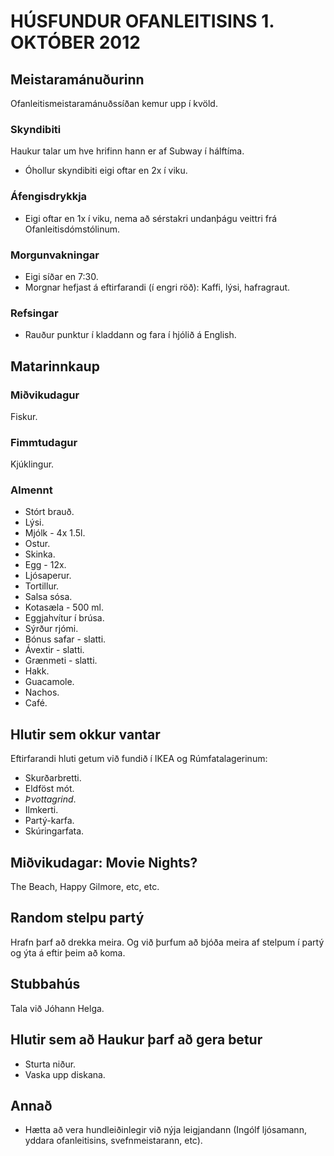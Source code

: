 # HÚSFUNDUR OFANLEITISINS 1. OKTÓBER 2012

## Meistaramánuðurinn 

Ofanleitismeistaramánuðssíðan kemur upp í kvöld.

### Skyndibiti

Haukur talar um hve hrifinn hann er af Subway í hálftíma. 

* Óhollur skyndibiti eigi oftar en 2x í viku.

### Áfengisdrykkja

* Eigi oftar en 1x í viku, nema að sérstakri undanþágu veittri frá Ofanleitisdómstólinum.

### Morgunvakningar 

* Eigi síðar en 7:30.
* Morgnar hefjast á eftirfarandi (í engri röð): Kaffi, lýsi, hafragraut.

### Refsingar

* Rauður punktur í kladdann og fara í hjólið á English.

## Matarinnkaup

### Miðvikudagur

Fiskur.

### Fimmtudagur 

Kjúklingur.

### Almennt

* Stórt brauð.
* Lýsi.
* Mjólk - 4x 1.5l.
* Ostur.
* Skinka.
* Egg - 12x.
* Ljósaperur.
* Tortillur.
* Salsa sósa.
* Kotasæla - 500 ml.
* Eggjahvítur í brúsa.
* Sýrður rjómi.
* Bónus safar - slatti.
* Ávextir - slatti.
* Grænmeti - slatti.
* Hakk.
* Guacamole.
* Nachos.
* Café.

## Hlutir sem okkur vantar

Eftirfarandi hluti getum við fundið í IKEA og Rúmfatalagerinum:

* Skurðarbretti.
* Eldföst mót.
* *Þvottagrind*.
* Ilmkerti.
* Partý-karfa.
* Skúringarfata.

## Miðvikudagar: Movie Nights?

The Beach, Happy Gilmore, etc, etc.

## Random stelpu partý

Hrafn þarf að drekka meira. Og við þurfum að bjóða meira af stelpum í partý og ýta á eftir þeim að koma.

## Stubbahús

Tala við Jóhann Helga.

## Hlutir sem að Haukur þarf að gera betur

* Sturta niður.
* Vaska upp diskana.

## Annað

* Hætta að vera hundleiðinlegir við nýja leigjandann (Ingólf ljósamann, yddara ofanleitisins, svefnmeistarann, etc).
